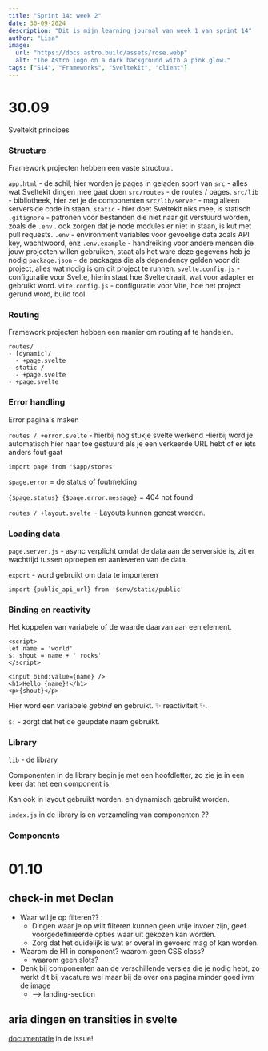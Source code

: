 ```yaml
---
title: "Sprint 14: week 2"
date: 30-09-2024
description: "Dit is mijn learning journal van week 1 van sprint 14"
author: "Lisa"
image:
  url: "https://docs.astro.build/assets/rose.webp"
  alt: "The Astro logo on a dark background with a pink glow."
tags: ["S14", "Frameworks", "Sveltekit", "client"]
---
```

# 30.09

Sveltekit principes

### Structure

Framework projecten hebben een vaste structuur.

`app.html` - de schil, hier worden je pages in geladen soort van
`src` - alles wat Sveltekit dingen mee gaat doen
`src/routes` - de routes / pages. 
`src/lib` - bibliotheek, hier zet je de componenten
`src/lib/server` -  mag alleen serverside code in staan.
`static` - hier doet Sveltekit niks mee, is statisch
`.gitignore` - patronen voor bestanden die niet naar git verstuurd worden, zoals  de `.env` . ook zorgen dat je node modules er niet in staan, is kut met pull requests.
`.env` - environment variables voor gevoelige data zoals API key, wachtwoord, enz
`.env.example` - handreiking voor andere mensen die jouw projecten willen gebruiken, staat als het ware deze gegevens heb je nodig
`package.json` -  de packages die als dependency gelden voor dit project, alles wat nodig is om dit project te runnen.
`svelte.config.js` - configuratie voor Svelte, hierin staat hoe Svelte draait, wat voor adapter er gebruikt word.
`vite.config.js` - configuratie voor Vite, hoe het project gerund word, build tool

### Routing

Framework projecten hebben een manier om routing af te handelen. 

```
routes/
- [dynamic]/
  - +page.svelte
- static /
  - +page.svelte
- +page.svelte
```

### Error handling

Error pagina's maken

`routes / +error.svelte` - hierbij nog stukje svelte werkend
Hierbij word je automatisch hier naar toe gestuurd als je een verkeerde URL hebt of er iets anders fout gaat

`import page from '$app/stores'`

`$page.error` = de status of foutmelding

`{$page.status} {$page.error.message}` = 404 not found 

`routes / +layout.svelte `- Layouts kunnen genest worden.

### Loading data

`page.server.js` - async verplicht omdat de data aan de serverside is, zit er wachttijd tussen oproepen en aanleveren van de data. 

`export` - word gebruikt om data te importeren

`import {public_api_url} from '$env/static/public'` 

### Binding en reactivity

Het koppelen van variabele of de waarde daarvan aan een element.

```
<script>
let name = 'world'
$: shout = name + ' rocks'
</script>

<input bind:value={name} />
<h1>Hello {name}!</h1>
<p>{shout}</p>
```

Hier word een variabele *gebind* en gebruikt. ✨ reactiviteit ✨.

`$:` - zorgt dat het de geupdate naam gebruikt.


### Library

`lib` - de library

Componenten in de library begin je met een hoofdletter, zo zie je in een keer dat het een component is.

Kan ook in layout gebruikt worden. en dynamisch gebruikt worden.

`index.js` in de library is en verzameling van componenten ??

### Components



# 01.10

## check-in met Declan

- Waar wil je op filteren?? : 
	- Dingen waar je op wilt filteren kunnen geen vrije invoer zijn, geef voorgedefinieerde opties waar uit gekozen kan worden.
	- Zorg dat het duidelijk is wat er overal in gevoerd mag of kan worden.
- Waarom de H1 in component? waarom geen CSS class?
	- waarom geen slots?
- Denk bij componenten aan de verschillende versies die je nodig hebt, zo werkt dit bij vacature wel maar bij de over ons pagina minder goed ivm de image
	- --> landing-section


## aria dingen en transities in svelte

[documentatie](https://github.com/fdnd-agency/voorhoede/issues/18#issuecomment-2385610601) in de issue!